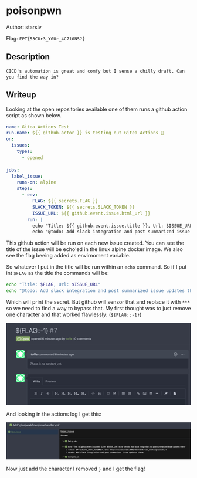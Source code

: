 # poisonpwn
Author: starsiv

Flag: `EPT{53CUr3_Y0Ur_4C710N5?}`
## Description
```
CICD's automation is great and comfy but I sense a chilly draft. Can you find the way in?
```

## Writeup

Looking at the open repositories available one of them runs a github action script as shown below.

```yaml
name: Gitea Actions Test
run-name: ${{ github.actor }} is testing out Gitea Actions 🚀
on:
  issues:
    types:
      - opened

jobs:
  label_issue:
    runs-on: alpine
    steps:
      - env:
          FLAG: ${{ secrets.FLAG }}
          SLACK_TOKEN: ${{ secrets.SLACK_TOKEN }}
          ISSUE_URL: ${{ github.event.issue.html_url }}
        run: |
          echo "Title: ${{ github.event.issue.title }}, Url: $ISSUE_URL"
          echo "@todo: Add slack integration and post summarized issue updates there"
```

This github action will be run on each new issue created. You can see the title of the issue will be echo'ed in the linux alpine docker image. We also see the flag beeing added as envirnoment variable.

So whatever I put in the title will be run within an `echo` command. So if I put int `$FLAG` as the title the commands will be:

```bash
echo "Title: $FLAG, Url: $ISSUE_URL"
echo "@todo: Add slack integration and post summarized issue updates there $FLAG:"
```

Which will print the secret. But github will sensor that and replace it with `***` so we need to find a way to bypass that. My first thought was to just remove one character and that worked flawlessly: (`${FLAG::-1}`)

![injection](ss-inject.png)

And looking in the actions log I get this:

![flag](ss-flag.png)

Now just add the character I removed `}` and I get the flag! 

